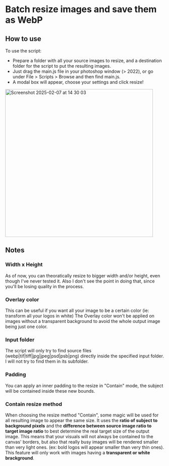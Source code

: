 # Batch resize images and save them as WebP

## How to use
To use the script:
* Prepare a folder with all your source images to resize, and a destination folder for the script to put the resulting images.
* Just drag the main.js file in your photoshop window (> 2022), or go under File > Scripts > Browse and then find main.js.
* A modal box will appear, choose your settings and click resize!

<img width="468" alt="Screenshot 2025-02-07 at 14 30 03" src="https://github.com/user-attachments/assets/575fda0b-e9ef-4c11-9e33-f1d1e12fd82c" />

## Notes
### Width x Height
As of now, you can theoratically resize to bigger width and/or height, even though I've never tested it.
Also I don't see the point in doing that, since you'll be losing quality in the process.

### Overlay color
This can be useful if you want all your image to be a certain color (ie: transform all your logos in white)
The Overlay color won't be applied on images without a transparent background to avoid the whole output image being just one color.

### Input folder
The script will only try to find source files (webp|tif|tiff|jpg|jpeg|psd|psb|png) directly inside the specified input folder. I will not try to find them in its subfolder.

### Padding
You can apply an inner padding to the resize in "Contain" mode, the subject will be contained inside these new bounds.

### Contain resize method
When choosing the resize method "Contain", some magic will be used for all resulting image to appear the same size. It uses the **ratio of subject to background pixels** and the **difference between source image ratio to target image ratio** to best determine the real target size of the output image.
This means that your visuals will not always be contained to the canvas' borders, but also that really busy images will be rendered smaller than very light ones. (ex: bold logos will appear smaller than very thin ones).
This feature will only work with images having a **transparent or white brackground**.
